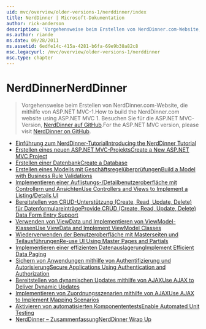 ```yaml
---
uid: mvc/overview/older-versions-1/nerddinner/index
title: NerdDinner | Microsoft-Dokumentation
author: rick-anderson
description: 'Vorgehensweise beim Erstellen von NerdDinner.com-Website, die mithilfe von ASP.NET MVC-1. Für die ASP.NET MVC 3-Version finden Sie unter "Nerddinner" auf GitHub.'
ms.author: riande
ms.date: 09/28/2011
ms.assetid: 6edfe14c-415a-4281-b6fa-69e9b38a82c8
msc.legacyurl: /mvc/overview/older-versions-1/nerddinner
msc.type: chapter
---
```

<a name="nerddinner"></a><span data-ttu-id="d0cd8-104">NerdDinner</span><span class="sxs-lookup"><span data-stu-id="d0cd8-104">NerdDinner</span></span>
====================
> <span data-ttu-id="d0cd8-105">Vorgehensweise beim Erstellen von NerdDinner.com-Website, die mithilfe von ASP.NET MVC-1.</span><span class="sxs-lookup"><span data-stu-id="d0cd8-105">How to build the NerdDinner.com website using ASP.NET MVC 1.</span></span> <span data-ttu-id="d0cd8-106">Besuchen Sie für die ASP.NET MVC-Version, [NerdDinner auf GitHub](https://github.com/AspNetMVPSamples/NerdDinner).</span><span class="sxs-lookup"><span data-stu-id="d0cd8-106">For the ASP.NET MVC version, please visit [NerdDinner on GitHub](https://github.com/AspNetMVPSamples/NerdDinner).</span></span>


- [<span data-ttu-id="d0cd8-107">Einführung zum NerdDinner-Tutorial</span><span class="sxs-lookup"><span data-stu-id="d0cd8-107">Introducing the NerdDinner Tutorial</span></span>](introducing-the-nerddinner-tutorial.md)
- [<span data-ttu-id="d0cd8-108">Erstellen eines neuen ASP.NET MVC-Projekts</span><span class="sxs-lookup"><span data-stu-id="d0cd8-108">Create a New ASP.NET MVC Project</span></span>](create-a-new-aspnet-mvc-project.md)
- [<span data-ttu-id="d0cd8-109">Erstellen einer Datenbank</span><span class="sxs-lookup"><span data-stu-id="d0cd8-109">Create a Database</span></span>](create-a-database.md)
- [<span data-ttu-id="d0cd8-110">Erstellen eines Modells mit Geschäftsregelüberprüfungen</span><span class="sxs-lookup"><span data-stu-id="d0cd8-110">Build a Model with Business Rule Validations</span></span>](build-a-model-with-business-rule-validations.md)
- [<span data-ttu-id="d0cd8-111">Implementieren einer Auflistungs-/Detailbenutzeroberfläche mit Controllern und Ansichten</span><span class="sxs-lookup"><span data-stu-id="d0cd8-111">Use Controllers and Views to Implement a Listing/Details UI</span></span>](use-controllers-and-views-to-implement-a-listingdetails-ui.md)
- [<span data-ttu-id="d0cd8-112">Bereitstellen von CRUD-Unterstützung (Create, Read, Update, Delete) für Datenformulareinträge</span><span class="sxs-lookup"><span data-stu-id="d0cd8-112">Provide CRUD (Create, Read, Update, Delete) Data Form Entry Support</span></span>](provide-crud-create-read-update-delete-data-form-entry-support.md)
- [<span data-ttu-id="d0cd8-113">Verwenden von ViewData und Implementieren von ViewModel-Klassen</span><span class="sxs-lookup"><span data-stu-id="d0cd8-113">Use ViewData and Implement ViewModel Classes</span></span>](use-viewdata-and-implement-viewmodel-classes.md)
- [<span data-ttu-id="d0cd8-114">Wiederverwenden der Benutzeroberfläche mit Masterseiten und Teilausführungen</span><span class="sxs-lookup"><span data-stu-id="d0cd8-114">Re-use UI Using Master Pages and Partials</span></span>](re-use-ui-using-master-pages-and-partials.md)
- [<span data-ttu-id="d0cd8-115">Implementieren einer effizienten Datenauslagerung</span><span class="sxs-lookup"><span data-stu-id="d0cd8-115">Implement Efficient Data Paging</span></span>](implement-efficient-data-paging.md)
- [<span data-ttu-id="d0cd8-116">Sichern von Anwendungen mithilfe von Authentifizierung und Autorisierung</span><span class="sxs-lookup"><span data-stu-id="d0cd8-116">Secure Applications Using Authentication and Authorization</span></span>](secure-applications-using-authentication-and-authorization.md)
- [<span data-ttu-id="d0cd8-117">Bereitstellen von dynamischen Updates mithilfe von AJAX</span><span class="sxs-lookup"><span data-stu-id="d0cd8-117">Use AJAX to Deliver Dynamic Updates</span></span>](use-ajax-to-deliver-dynamic-updates.md)
- [<span data-ttu-id="d0cd8-118">Implementieren von Zuordnungsszenarien mithilfe von AJAX</span><span class="sxs-lookup"><span data-stu-id="d0cd8-118">Use AJAX to Implement Mapping Scenarios</span></span>](use-ajax-to-implement-mapping-scenarios.md)
- [<span data-ttu-id="d0cd8-119">Aktivieren von automatisierten Komponententests</span><span class="sxs-lookup"><span data-stu-id="d0cd8-119">Enable Automated Unit Testing</span></span>](enable-automated-unit-testing.md)
- [<span data-ttu-id="d0cd8-120">NerdDinner – Zusammenfassung</span><span class="sxs-lookup"><span data-stu-id="d0cd8-120">NerdDinner Wrap Up</span></span>](nerddinner-wrap-up.md)
